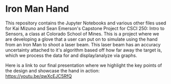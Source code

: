 # Iron Man Hand
This repository contains the Jupyter Notebooks and various other files used for Kai Mizuno and Sean Emerson's Capstone Project for CSCI 250: Intro to Sensors, a class at Colorado School of Mines. This is a project where we are developing a glove that a user can put on to simulate using the hand from an Iron Man to shoot a laser beam. This laser beam has an accuracy uncertainty attached to it's algorithm based off how far away the target is, which we process the data for and display/analyze via graphs.

Here is a link to our final presentation where we highlight the key points of the design and showcase the hand in action:
https://youtu.be/qwXcEJC5RfQ
